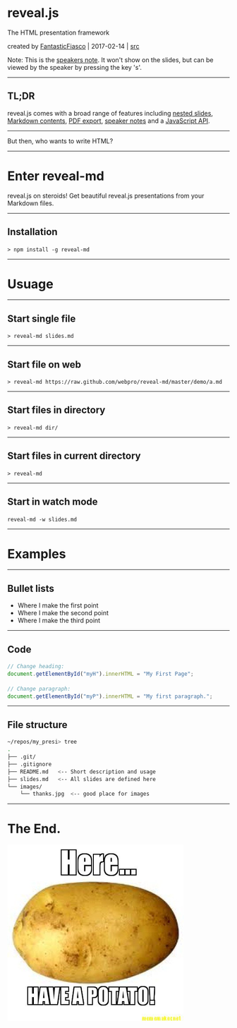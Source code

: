 # reveal.js

The HTML presentation framework

created by [FantasticFiasco][1] | 2017-02-14 | [src][2]

[1]: https://github.com/FantasticFiasco
[2]: https://github.com/FantasticFiasco/sandbox/tree/master/src/reveal.js

Note:
This is the [speakers note](https://github.com/hakimel/reveal.js#speaker-notes). It won't show on the slides, but can be viewed by the speaker by pressing the key 's'.

----

## TL;DR

reveal.js comes with a broad range of features including [nested slides](https://github.com/hakimel/reveal.js#markup), [Markdown contents](https://github.com/hakimel/reveal.js#markdown), [PDF export](https://github.com/hakimel/reveal.js#pdf-export), [speaker notes](https://github.com/hakimel/reveal.js#speaker-notes) and a [JavaScript API](https://github.com/hakimel/reveal.js#api).

----

But then, who wants to write HTML?

---

# Enter reveal-md

reveal.js on steroids! Get beautiful reveal.js presentations from your Markdown files.

----

## Installation

`> npm install -g reveal-md`

---

# Usuage

----

## Start single file

`> reveal-md slides.md`

----

## Start file on web

`> reveal-md https://raw.github.com/webpro/reveal-md/master/demo/a.md`

----

## Start files in directory

`> reveal-md dir/`

----

## Start files in current directory

`> reveal-md`

----

## Start in watch mode

`reveal-md -w slides.md`

---

# Examples

----

## Bullet lists

* <!-- .element: class="fragment" --> Where I make the first point
* <!-- .element: class="fragment" --> Where I make the second point
* <!-- .element: class="fragment" --> Where I make the third point

----

## Code

```javascript
// Change heading:
document.getElementById("myH").innerHTML = "My First Page";

// Change paragraph:
document.getElementById("myP").innerHTML = "My first paragraph.";
```

----

## File structure

```sh
~/repos/my_presi> tree
.
├── .git/
├── .gitignore
├── README.md   <-- Short description and usage
├── slides.md   <-- All slides are defined here
└── images/
    └── thanks.jpg  <-- good place for images
```

---

# The End.

![](images/potato.jpg)